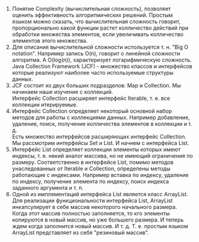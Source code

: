 <ol>
<li> Понятие Complexity (вычислительная сложность), позволяет оценить эффективность алгоритмических решений. Простым языком можно сказать, что вычислительная сложность говорит, пропорционально какой функции растет колличество действий при обработки множества элементов, если увеличивать колличество элементов этого множества.
</li>
<li> Для описания вычислительной сложности используется т. н. "Big O notation". Например запись O(n), говорит о линейной сложности алгоритма. А O(log(n)), характеризует логарифмическую сложность.
</li> Java Collection Framework (JCF) - множество классов и интерфейсов которые реализуют наиболее часто используемые структуры данных.
<li> JCF состоит из двух больших подразделов: Map и Collection. Мы начинаем наше изучение с коллекций.
</li>Интерфейс Collection расширяет интерфейс Iterable, т. е. все коллекции итерируемые.
<li> Интерфейс Collection определяет некоторый основной набор методов для работы с коллекциями данных. Например добавление, удаление, поиск, получение колличества элементов в коллекции и т. д.
</li>Есть множество интерфейсов расширяющих интерфейс Collection. Мы рассмотрим интерфейсы Set и List. И начнем с интерфейса List.
<li> Интерфейс List определяет коллекции элементы которых имеют индексы, т. е. некий аналог массива, но не имеющий ограничения по размеру. Соответственно в интерфейсе List, помимо методов унаследованных от Iterable и Collection, определены методы работающие с индексами. Например вставка по индексу, удаление по индексу, получение элемента по индексу, поиск индекса заданного аргумента и т. п.
</li> 
<li> Одной из имплементаций интерфейса List является класс ArrayList. Для реализации функциональности интерфейса List,  ArrayList инкапсулирует в себе массив некоторого начального размера. Когда этот массив полностью заполняется, то кго элементы копируются в новый массив, но уже большего размера. И теперь ждем когда заполнится новый массив. И т. д.
Т. е. простым языком ArrayList представляет из себя "резиновый массив".
</li>

</ol>